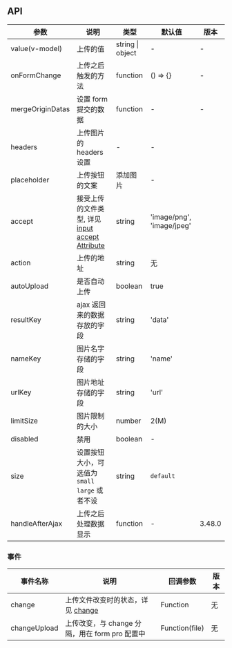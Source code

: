 ## API

| 参数 | 说明 | 类型 | 默认值 | 版本 |
| --- | --- | --- | --- | --- |
| value(v-model) | 上传的值 | string \| object | - | - |
| onFormChange | 上传之后触发的方法 | function | () => {} | - |
| mergeOriginDatas | 设置 form 提交的数据 | function | - | - |
| headers | 上传图片的 headers 设置 | - | - | |
| placeholder | 上传按钮的文案 | 添加图片 | - | |
| accept | 接受上传的文件类型, 详见 [input accept Attribute](https://developer.mozilla.org/en-US/docs/Web/HTML/Element/input/file#accept) | string | 'image/png', 'image/jpeg' |  |
| action | 上传的地址 | string | 无 |  |
| autoUpload | 是否自动上传 | boolean | true |  |
| resultKey | ajax 返回来的数据存放的字段 | string | 'data' |  |
| nameKey | 图片名字存储的字段 | string | 'name' |  |
| urlKey | 图片地址存储的字段 | string | 'url' |  |
| limitSize | 图片限制的大小 | number | 2(M) |  |
| disabled | 禁用 | boolean | - |  |
| size | 设置按钮大小，可选值为 `small` `large` 或者不设 | string | `default` |  |
| handleAfterAjax | 上传之后处理数据显示 | function | - | 3.48.0 |

### 事件

| 事件名称 | 说明 | 回调参数 | 版本 |
| --- | --- | --- | --- |
| change | 上传文件改变时的状态，详见 [change](#change) | Function | 无 |  |
| changeUpload | 上传改变，与 change 分隔，用在 form pro 配置中 | Function(file) | 无 |  |

